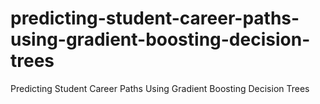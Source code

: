 # predicting-student-career-paths-using-gradient-boosting-decision-trees
Predicting Student Career Paths Using Gradient Boosting Decision Trees
